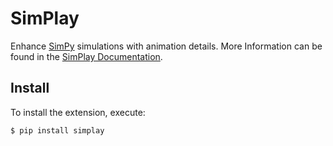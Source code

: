 # SimPlay

Enhance [SimPy](https://simpy.readthedocs.io/) simulations with animation details.
More Information can be found in the [SimPlay Documentation](https://simplay.readthedocs.io/).

## Install

To install the extension, execute:

```bash
$ pip install simplay
```